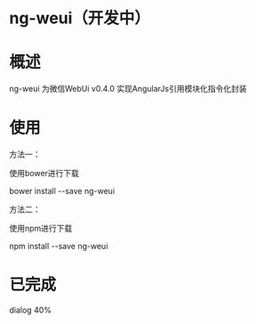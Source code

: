 # ng-weui（开发中）

# 概述

ng-weui 为微信WebUi v0.4.0 实现AngularJs引用模块化指令化封装

# 使用

方法一：

使用bower进行下载

bower install --save ng-weui

方法二：

使用npm进行下载

npm install --save ng-weui


# 已完成

dialog 40%